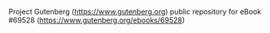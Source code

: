 Project Gutenberg (https://www.gutenberg.org) public repository for
eBook #69528 (https://www.gutenberg.org/ebooks/69528)
